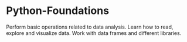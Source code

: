 # Python-Foundations
Perform basic operations related to data analysis. Learn how to read, explore and visualize data. Work with data frames and different libraries.
